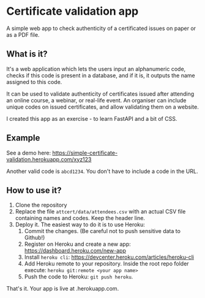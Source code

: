 # Certificate validation app

A simple web app to check authenticity of a certificated issues on paper or as a PDF file.

## What is it?

It's a web application which lets the users input an alphanumeric code, checks if this code is present in a database, and if it is, it outputs the name assigned to this code.

It can be used to validate authenticity of certificates issued after attending an online course, a webinar, or real-life event. An organiser can include unique codes on issued certificates, and allow validating them on a website.

I created this app as an exercise - to learn FastAPI and a bit of CSS.

## Example

See a demo here: https://simple-certificate-validation.herokuapp.com/xyz123

Another valid code is `abcd1234`. You don't have to include a code in the URL.

## How to use it?

1. Clone the repository
2. Replace the file `attcert/data/attendees.csv` with an actual CSV file containing names and codes. Keep the header line.
3. Deploy it. The easiest way to do it is to use Heroku:
   1. Commit the changes. (Be careful not to push sensitive data to Github!)
   2. Register on Heroku and create a new app: https://dashboard.heroku.com/new-app
   3. Install `heroku cli`: https://devcenter.heroku.com/articles/heroku-cli
   4. Add Heroku remote to your repository. Inside the root repo folder execute: `heroku git:remote <your app name>`
   5. Push the code to Heroku: `git push heroku`.

That's it. Your app is live at <your-app-name>.herokuapp.com.

